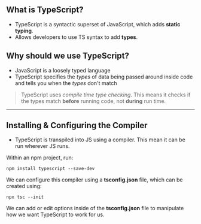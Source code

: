 ## What is TypeScript?

- TypeScript is a syntactic superset of JavaScript, which adds **static typing**.
- Allows developers to use TS syntax to add **types**.

## Why should we use TypeScript?

- JavaScript is a loosely typed language
- TypeScript specifies the *types* of data being passed around inside code and tells you when the *types* don't match

> TypeScript uses *compile time type checking*.
> This means it checks if the types match **before** running code, not **during** run time.

---

## Installing & Configuring the Compiler

- TypeScript is transpiled into JS using a compiler. This mean it can be run wherever JS runs.

Within an npm project, run:
```
npm install typescript --save-dev
```

We can configure this compiler using a **tsconfig.json** file, which can be created using:
```
npx tsc --init
```

We can add or edit options inside of the **tsconfig.json** file to manipulate how we want TypeScript to work for us.